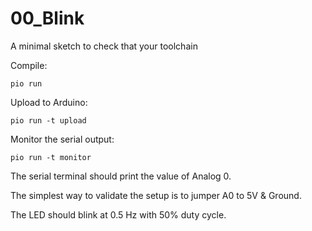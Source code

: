 # 00_Blink

A minimal sketch to check that your toolchain

Compile:

    pio run

Upload to Arduino:

    pio run -t upload


Monitor the serial output:

    pio run -t monitor

The serial terminal should print the value of Analog 0.

The simplest way to validate the setup is to jumper A0 to 5V & Ground.


The LED should blink at 0.5 Hz with 50% duty cycle.

